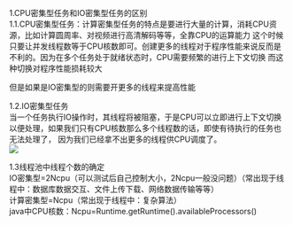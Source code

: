 1.CPU密集型任务和IO密集型任务的区别<br>
1.1.CPU密集型任务：计算密集型任务的特点是要进行大量的计算，消耗CPU资源，比如计算圆周率、对视频进行高清解码等等，全靠CPU的运算能力
  这个时候只要让并发线程数等于CPU核数即可。创建更多的线程对于程序性能来说反而是不利的。因为在多个任务处于就绪状态时，CPU需要频繁的进行上下文切换
  而这种切换对程序性能损耗较大<br>
  
  但是如果是IO密集型的则需要开更多的线程来提高性能<br>
 
1.2.IO密集型任务<br>
 当一个任务执行IO操作时，其线程将被阻塞，于是CPU可以立即进行上下文切换以便处理，如果我们只有CPU核数那么多个线程数的话，即使有待执行的任务也无法处理了，
 因为我们已经拿不出更多的线程供CPU调度了。<br>
 ![](https://images2015.cnblogs.com/blog/584866/201705/584866-20170526170508450-925520860.png)
 
1.3线程池中线程个数的确定<br>
 IO密集型=2Ncpu（可以测试后自己控制大小，2Ncpu一般没问题）（常出现于线程中：数据库数据交互、文件上传下载、网络数据传输等等）<br>
 计算密集型=Ncpu（常出现于线程中：复杂算法）<br>
 java中CPU核数：Ncpu=Runtime.getRuntime().availableProcessors()<br>
